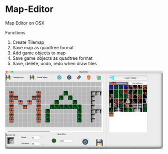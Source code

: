 # Map-Editor
Map Editor on OSX

Functions

1. Create Tilemap
2. Save map as quadtree format
3. Add game objects to map
4. Save game objects as quadtree format
5. Save, delete, undo, redo when draw tiles


![alt tag](MapEditor/screenshots/1.png)
